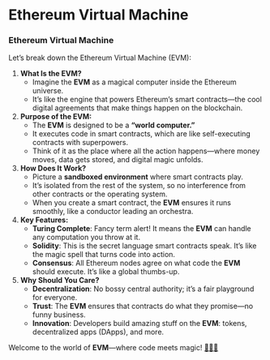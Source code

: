 # Ethereum Virtual Machine

### Ethereum Virtual Machine

Let’s break down the Ethereum Virtual Machine (EVM):

1. **What Is the EVM?**
   * Imagine the **EVM** as a magical computer inside the Ethereum universe.
   * It’s like the engine that powers Ethereum’s smart contracts—the cool digital agreements that make things happen on the blockchain.
2. **Purpose of the EVM:**
   * The **EVM** is designed to be a **“world computer.”**
   * It executes code in smart contracts, which are like self-executing contracts with superpowers.
   * Think of it as the place where all the action happens—where money moves, data gets stored, and digital magic unfolds.
3. **How Does It Work?**
   * Picture a **sandboxed environment** where smart contracts play.
   * It’s isolated from the rest of the system, so no interference from other contracts or the operating system.
   * When you create a smart contract, the **EVM** ensures it runs smoothly, like a conductor leading an orchestra.
4. **Key Features:**
   * **Turing Complete**: Fancy term alert! It means the **EVM** can handle any computation you throw at it.
   * **Solidity**: This is the secret language smart contracts speak. It’s like the magic spell that turns code into action.
   * **Consensus**: All Ethereum nodes agree on what code the **EVM** should execute. It’s like a global thumbs-up.
5. **Why Should You Care?**
   * **Decentralization**: No bossy central authority; it’s a fair playground for everyone.
   * **Trust**: The **EVM** ensures that contracts do what they promise—no funny business.
   * **Innovation**: Developers build amazing stuff on the **EVM**: tokens, decentralized apps (DApps), and more.

Welcome to the world of **EVM**—where code meets magic! [🌟🚀🔮](https://www.geeksforgeeks.org/what-is-ethereum-virtual-machine-and-how-it-works/)
